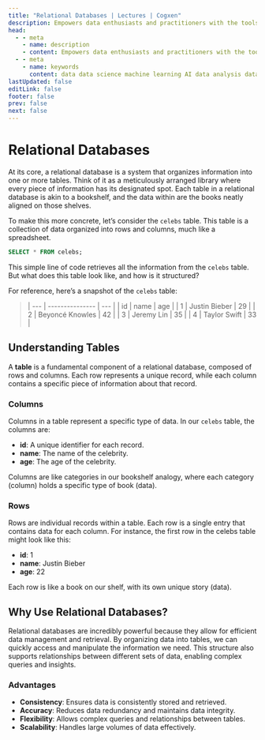 ```yaml
---
title: "Relational Databases | Lectures | Cogxen"
description: Empowers data enthusiasts and practitioners with the tools and knowledge to unlock the potential of data.
head:
  - - meta
    - name: description
    - content: Empowers data enthusiasts and practitioners with the tools and knowledge to unlock the potential of data.
  - - meta
    - name: keywords
      content: data data science machine learning AI data analysis data-driven data enthusiasts data practitioners
lastUpdated: false
editLink: false
footer: false
prev: false
next: false
---
```


# Relational Databases

At its core, a relational database is a system that organizes information into one or more tables. Think of it as a meticulously arranged library where every piece of information has its designated spot. Each table in a relational database is akin to a bookshelf, and the data within are the books neatly aligned on those shelves.

To make this more concrete, let’s consider the `celebs` table. This table is a collection of data organized into rows and columns, much like a spreadsheet.

```sql :line-numbers
SELECT * FROM celebs;
```

This simple line of code retrieves all the information from the `celebs` table. But what does this table look like, and how is it structured?

For reference, here’s a snapshot of the `celebs` table:

> | --- | --------------- | --- |
> | id | name | age |
> | 1 | Justin Bieber | 29 |
> | 2 | Beyoncé Knowles | 42 |
> | 3 | Jeremy Lin | 35 |
> | 4 | Taylor Swift | 33 |

## Understanding Tables

A **table** is a fundamental component of a relational database, composed of rows and columns. Each row represents a unique record, while each column contains a specific piece of information about that record.

### Columns

Columns in a table represent a specific type of data. In our `celebs` table, the columns are:

- **id**: A unique identifier for each record.
- **name**: The name of the celebrity.
- **age**: The age of the celebrity.

Columns are like categories in our bookshelf analogy, where each category (column) holds a specific type of book (data).

### Rows

Rows are individual records within a table. Each row is a single entry that contains data for each column. For instance, the first row in the celebs table might look like this:

- **id**: 1
- **name**: Justin Bieber
- **age**: 22

Each row is like a book on our shelf, with its own unique story (data).

## Why Use Relational Databases?

Relational databases are incredibly powerful because they allow for efficient data management and retrieval. By organizing data into tables, we can quickly access and manipulate the information we need. This structure also supports relationships between different sets of data, enabling complex queries and insights.

### Advantages

- **Consistency**: Ensures data is consistently stored and retrieved.
- **Accuracy**: Reduces data redundancy and maintains data integrity.
- **Flexibility**: Allows complex queries and relationships between tables.
- **Scalability**: Handles large volumes of data effectively.
